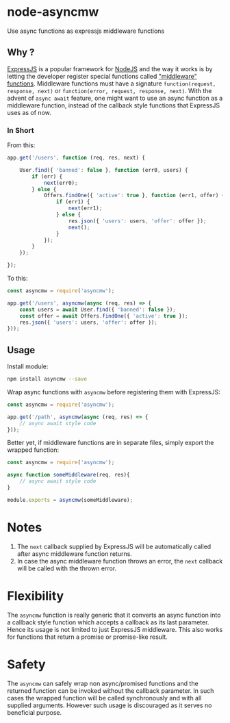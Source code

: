 # node-asyncmw

Use async functions as expressjs middleware functions

## Why ?

[ExpressJS](https://expressjs.com/) is a popular framework for [NodeJS](http://nodejs.org/) and the way it works is by letting the developer register special functions called ["middleware" functions](https://expressjs.com/en/guide/writing-middleware.html). Middleware functions must have a signature `function(request, response, next)` or `function(error, request, response, next)`. With the advent of `async await` feature, one might want to use an async function as a middleware function, instead of the callback style functions that ExpressJS uses as of now. 

### In Short

From this:

```javascript
app.get('/users', function (req, res, next) {

    User.find({ 'banned': false }, function (err0, users) {
        if (err) {
            next(err0);
        } else {
            Offers.findOne({ 'active': true }, function (err1, offer) {
                if (err1) {
                    next(err1);
                } else {
                    res.json({ 'users': users, 'offer': offer });
                    next();
                }
            });
        }
    });

});
```

To this:

```javascript
const asyncmw = require('asyncmw');

app.get('/users', asyncmw(async (req, res) => {
    const users = await User.find({ 'banned': false });
    const offer = await Offers.findOne({ 'active': true });
    res.json({ 'users': users, 'offer': offer });
}));
```


## Usage

Install module:

```bash
npm install asyncmw --save
```

Wrap async functions with `asyncmw` before registering them with ExpressJS:

```javascript
const asyncmw = require('asyncmw');

app.get('/path', asyncmw(async (req, res) => {
    // async await style code
}));
```

Better yet, if middleware functions are in separate files, simply export the wrapped function:

```javascript
const asyncmw = require('asyncmw');

async function someMiddleware(req, res){
    // async await style code
}

module.exports = asyncmw(someMiddleware);
```

# Notes

1. The `next` callback supplied by ExpressJS will be automatically called after async middleware function returns.
2. In case the async middleware function throws an error, the `next` callback will be called with the thrown error.

# Flexibility

The `asyncmw` function is really generic that it converts an async function into a callback style function which accepts a callback as its last parameter. Hence its usage is not limited to just ExpressJS middleware. This also works for functions that return a promise or promise-like result.

# Safety

The `asyncmw` can safely wrap non async/promised functions and the returned function can be invoked without the callback parameter. In such cases the wrapped function will be called synchronously and with all supplied arguments. However such usage is discouraged as it serves no beneficial purpose.
